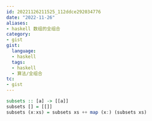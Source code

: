 ```yaml
---
id: 20221126211525_112ddce292034776
date: "2022-11-26"
aliases:
- haskell 数组的全组合
category:
- gist
gist:
  language:
  - haskell
  tags:
  - haskell
  - 算法/全组合
tc:
- gist
---
```



```haskell
subsets :: [a] -> [[a]]
subsets [] = [[]]
subsets (x:xs) = subsets xs ++ map (x:) (subsets xs)
```
